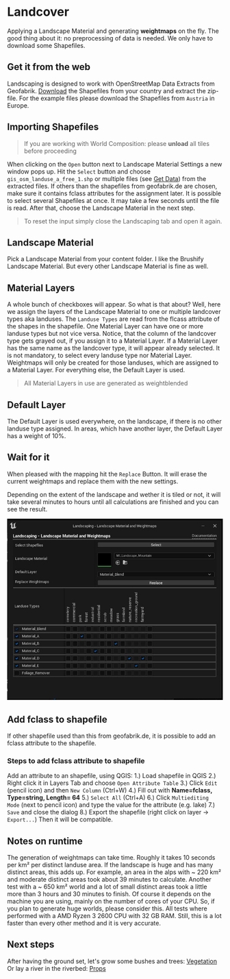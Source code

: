 # Landcover

Applying a Landscape Material and generating __weightmaps__ on the fly. The good thing about it: no preprocessing of data is needed. We only have to download some Shapefiles.

## Get it from the web

Landscaping is designed to work with OpenStreetMap Data Extracts from Geofabrik. [Download](https://download.geofabrik.de/) the Shapefiles from your country and extract the zip-file. For the example files please download the Shapefiles from `Austria` in Europe.

## Importing Shapefiles

> If you are working with World Composition: please __unload__ all tiles before proceeding  

When clicking on the `Open` button next to Landscape Material Settings a new window pops up. Hit the `Select` button and choose `gis_osm_landuse_a_free_1.shp` or multiple files (see [Get Data](get-data.md?id=vector-data)) from the extracted files. If others than the shapefiles from geofabrik.de are chosen, make sure it contains fclass attributes for the assignment later. It is possible to select several Shapefiles at once. It may take a few seconds until the file is read. After that, choose the Landscape Material in the next step.

> To reset the input simply close the Landscaping tab and open it again.  

## Landscape Material

Pick a Landscape Material from your content folder. I like the Brushify Landscape Material. But every other Landscape Material is fine as well.

## Material Layers

A whole bunch of checkboxes will appear. So what is that about? Well, here we assign the layers of the Landscape Material to one or multiple landcover types aka landuses. The `Landuse Types` are read from the flcass attribute of the shapes in the shapefile. One Material Layer can have one or more landuse types but not vice versa. Notice, that the column of the landcover type gets grayed out, if you assign it to a Material Layer. If a Material Layer has the same name as the landcover type, it will appear already selected. It is not mandatory, to select every landuse type nor Material Layer. Weightmaps will only be created for those landuses, which are assigned to a Material Layer. For everything else, the Default Layer is used.

> All Material Layers in use are generated as weightblended

## Default Layer

The Default Layer is used everywhere, on the landscape, if there is no other landuse type assigned. In areas, which have another layer, the Default Layer has a weight of 10%.

## Wait for it

When pleased with the mapping hit the `Replace` Button. It will erase the current weightmaps and replace them with the new settings.

Depending on the extent of the landscape and wether it is tiled or not, it will take several minutes to hours until all calculations are finished and you can see the result.

![Landscape Material and Weightmaps](_media/ue4_landscaping_weightmaps.jpg)


## Add fclass to shapefile

If other shapefile used than this from geofabrik.de, it is possible to add an fclass attribute to the shapefile.

### Steps to add fclass attribute to shapefile

Add an attribute to an shapefile, using QGIS:
1.) Load shapefile in QGIS
2.) Right click it in Layers Tab and choose `Open Attribute Table`
3.) Click `Edit` (pencil icon) and then `New Column` (Ctrl+W)
4.) Fill out with  __Name=fclass, Type=string, Length= 64__
5.) `Select All` (Ctrl+A)
6.) Click `Multiediting Mode` (next to pencil icon) and type the value for the attribute (e.g. lake)
7.) `Save` and close the dialog
8.) Export the shapefile (right click on layer -> `Export...`)
Then it will be compatible.

## Notes on runtime

The generation of weightmaps can take time. Roughly it takes 10 seconds per km² per distinct landuse area. If the landscape is huge and has many distinct areas, this adds up. For example, an area in the alps with ~ 220 km² and moderate distinct areas took about 39 minutes to calculate. Another test with a ~ 650 km² world and a lot of small distinct areas took a little more than 3 hours and 30 minutes to finish. Of course it depends on the machine you are using, mainly on the number of cores of your CPU. So, if you plan to generate huge worlds, please consider this. All tests where performed with a AMD Ryzen 3 2600 CPU with 32 GB RAM. Still, this is a lot faster than every other method and it is very accurate.

## Next steps

After having the ground set, let's grow some bushes and trees: [Vegetation](vegetation.md?id=vegetation)  
Or lay a river in the riverbed: [Props](props.md?id=props)
